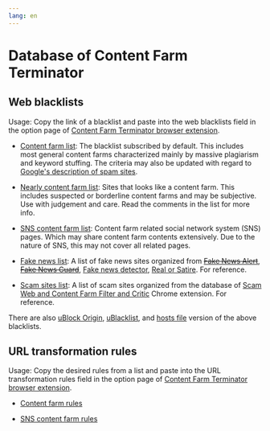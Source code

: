 ```yaml
---
lang: en
---
```

Database of Content Farm Terminator
===================================

## Web blacklists

Usage: Copy the link of a blacklist and paste into the web blacklists field in the option page of [Content Farm Terminator browser extension](./).

* [Content farm list](../files/blocklist/content-farms.txt): The blacklist subscribed by default. This includes most general content farms characterized mainly by massive plagiarism and keyword stuffing. The criteria may also be updated with regard to [Google's description of spam sites](https://support.google.com/webmasters/answer/35769?hl=en).

* [Nearly content farm list](../files/blocklist/nearly-content-farms.txt): Sites that looks like a content farm. This includes suspected or borderline content farms and may be subjective. Use with judgement and care. Read the comments in the list for more info.

* [SNS content farm list](../files/blocklist/sns-content-farms.txt): Content farm related social network system (SNS) pages. Which may share content farm contents extensively. Due to the nature of SNS, this may not cover all related pages.

* [Fake news list](../files/blocklist/fake-news.txt): A list of fake news sites organized from [<s>Fake News Alert</s>](https://github.com/bfeldman/fake-site-alert), [<s>Fake News Guard</s>](https://www.fakenewsguard.com/), [Fake news detector](https://chrome.google.com/webstore/detail/fake-news-detector/aebaikmeedenaijgjcfmndfknoobahep), [Real or Satire](https://realorsatire.com/). For reference.

* [Scam sites list](../files/blocklist/scam-sites.txt): A list of scam sites organized from the database of [Scam Web and Content Farm Filter and Critic](https://chrome.google.com/webstore/detail/%E8%A9%90%E9%A8%99%E7%B6%B2%E7%AB%99%E5%8F%8A%E5%85%A7%E5%AE%B9%E8%BE%B2%E5%A0%B4%E8%A9%95%E5%83%B9%E7%B3%BB%E7%B5%B1/mpeppilpojkpjkplhihbcfapmlnlkckb) Chrome extension. For reference.

There are also [uBlock Origin](./subscriptions-ubo), [uBlacklist](./subscriptions-ublacklist), and [hosts file](./subscriptions-hosts) version of the above blacklists.

## URL transformation rules

Usage: Copy the desired rules from a list and paste into the URL transformation rules field in the option page of [Content Farm Terminator browser extension](./).

* [Content farm rules](../files/url-transform-rules/content-farms.txt)

* [SNS content farm rules](../files/url-transform-rules/sns-content-farms.txt)
